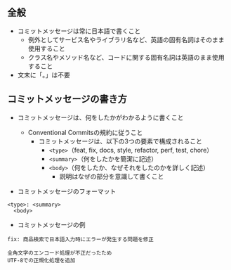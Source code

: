 ## 全般

* コミットメッセージは常に日本語で書くこと
    * 例外としてサービス名やライブラリ名など、英語の固有名詞はそのまま使用すること
    * クラス名やメソッド名など、コードに関する固有名詞は英語のまま使用すること
* 文末に「。」は不要

## コミットメッセージの書き方

* コミットメッセージは、何をしたかがわかるように書くこと
    * Conventional Commitsの規約に従うこと
        * コミットメッセージは、以下の3つの要素で構成されること
            * `<type>`（feat, fix, docs, style, refactor, perf, test, chore）
            * `<summary>`（何をしたかを簡潔に記述）
            * `<body>`（何をしたか、なぜそれをしたのかを詳しく記述）
                * 説明はなぜの部分を意識して書くこと

* コミットメッセージのフォーマット

```
<type>: <summary>
  <body>
```

* コミットメッセージの例

```
fix: 商品検索で日本語入力時にエラーが発生する問題を修正

全角文字のエンコード処理が不正だったため
UTF-8での正規化処理を追加
```
